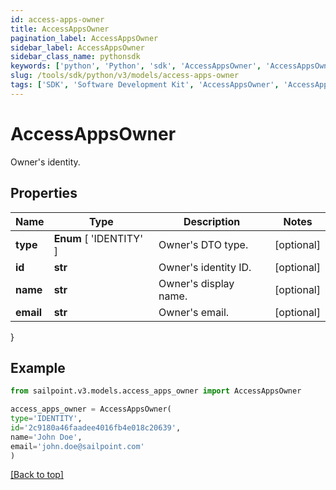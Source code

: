 ```yaml
---
id: access-apps-owner
title: AccessAppsOwner
pagination_label: AccessAppsOwner
sidebar_label: AccessAppsOwner
sidebar_class_name: pythonsdk
keywords: ['python', 'Python', 'sdk', 'AccessAppsOwner', 'AccessAppsOwner']
slug: /tools/sdk/python/v3/models/access-apps-owner
tags: ['SDK', 'Software Development Kit', 'AccessAppsOwner', 'AccessAppsOwner']
---
```


# AccessAppsOwner

Owner's identity.

## Properties

| Name      | Type                    | Description           | Notes      |
| --------- | ----------------------- | --------------------- | ---------- |
| **type**  | **Enum** [ 'IDENTITY' ] | Owner's DTO type.     | [optional] |
| **id**    | **str**                 | Owner's identity ID.  | [optional] |
| **name**  | **str**                 | Owner's display name. | [optional] |
| **email** | **str**                 | Owner's email.        | [optional] |

}

## Example

```python
from sailpoint.v3.models.access_apps_owner import AccessAppsOwner

access_apps_owner = AccessAppsOwner(
type='IDENTITY',
id='2c9180a46faadee4016fb4e018c20639',
name='John Doe',
email='john.doe@sailpoint.com'
)

```

[[Back to top]](#)
